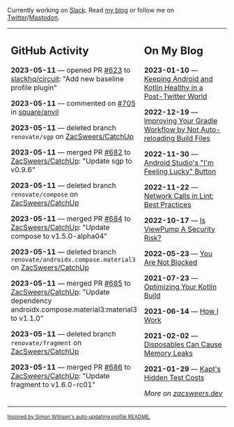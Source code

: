 Currently working on [Slack](https://slack.com/). Read [my blog](https://zacsweers.dev/) or follow me on [Twitter](https://twitter.com/ZacSweers)/[Mastodon](https://hachyderm.io/@ZacSweers).

<table><tr><td valign="top" width="60%">

## GitHub Activity
<!-- githubActivity starts -->
**2023-05-11** — opened PR [#623](https://github.com/slackhq/circuit/pull/623) to [slackhq/circuit](https://github.com/slackhq/circuit): "Add new baseline profile plugin"

**2023-05-11** — commented on [#705](https://github.com/square/anvil/issues/705#issuecomment-1543999010) in [square/anvil](https://github.com/square/anvil)

**2023-05-11** — deleted branch `renovate/sgp` on [ZacSweers/CatchUp](https://github.com/ZacSweers/CatchUp)

**2023-05-11** — merged PR [#682](https://github.com/ZacSweers/CatchUp/pull/682) to [ZacSweers/CatchUp](https://github.com/ZacSweers/CatchUp): "Update sgp to v0.9.6"

**2023-05-11** — deleted branch `renovate/compose` on [ZacSweers/CatchUp](https://github.com/ZacSweers/CatchUp)

**2023-05-11** — merged PR [#684](https://github.com/ZacSweers/CatchUp/pull/684) to [ZacSweers/CatchUp](https://github.com/ZacSweers/CatchUp): "Update compose to v1.5.0-alpha04"

**2023-05-11** — deleted branch `renovate/androidx.compose.material3` on [ZacSweers/CatchUp](https://github.com/ZacSweers/CatchUp)

**2023-05-11** — merged PR [#685](https://github.com/ZacSweers/CatchUp/pull/685) to [ZacSweers/CatchUp](https://github.com/ZacSweers/CatchUp): "Update dependency androidx.compose.material3:material3 to v1.1.0"

**2023-05-11** — deleted branch `renovate/fragment` on [ZacSweers/CatchUp](https://github.com/ZacSweers/CatchUp)

**2023-05-11** — merged PR [#686](https://github.com/ZacSweers/CatchUp/pull/686) to [ZacSweers/CatchUp](https://github.com/ZacSweers/CatchUp): "Update fragment to v1.6.0-rc01"
<!-- githubActivity ends -->
</td><td valign="top" width="40%">

## On My Blog
<!-- blog starts -->
**2023-01-10** — [Keeping Android and Kotlin Healthy in a Post-Twitter World](https://www.zacsweers.dev/keeping-android-healthy/)

**2022-12-19** — [Improving Your Gradle Workflow by Not Auto-reloading Build Files](https://www.zacsweers.dev/improving-your-workflow-by-not-auto-reloading-build-files/)

**2022-11-30** — [Android Studio's "I'm Feeling Lucky" Button](https://www.zacsweers.dev/android-studios-im-feeling-lucky-button/)

**2022-11-22** — [Network Calls in Lint: Best Practices](https://www.zacsweers.dev/network-calls-in-lint-best-practices/)

**2022-10-17** — [Is ViewPump A Security Risk?](https://www.zacsweers.dev/is-viewpump-a-security-risk/)

**2022-05-23** — [You Are Not Blocked](https://www.zacsweers.dev/you-are-not-blocked/)

**2021-07-23** — [Optimizing Your Kotlin Build](https://www.zacsweers.dev/optimizing-your-kotlin-build/)

**2021-06-14** — [How I Work](https://www.zacsweers.dev/how-i-work/)

**2021-02-02** — [Disposables Can Cause Memory Leaks](https://www.zacsweers.dev/disposables-can-cause-memory-leaks/)

**2021-01-29** — [Kapt's Hidden Test Costs](https://www.zacsweers.dev/kapts-hidden-test-costs/)
<!-- blog ends -->
_More on [zacsweers.dev](https://zacsweers.dev/)_
</td></tr></table>

<sub><a href="https://simonwillison.net/2020/Jul/10/self-updating-profile-readme/">Inspired by Simon Willison's auto-updating profile README.</a></sub>